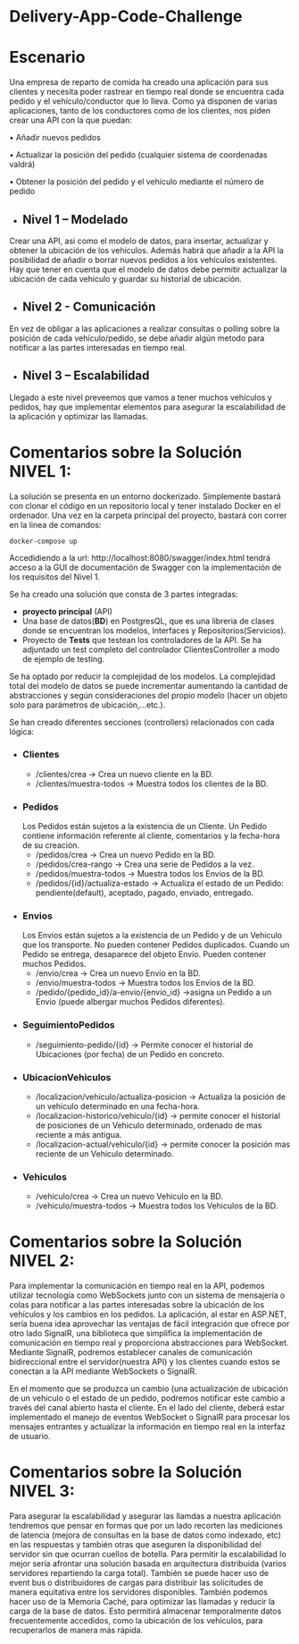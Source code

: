 # Delivery-App-Code-Challenge

# Escenario

Una empresa de reparto de comida ha creado una aplicación para sus
clientes y necesita poder rastrear en tiempo real donde se encuentra cada
pedido y el vehículo/conductor que lo lleva.
Como ya disponen de varias aplicaciones, tanto de los conductores como
de los clientes, nos piden crear una API con la que puedan:

• Añadir nuevos pedidos

• Actualizar la posición del pedido (cualquier sistema de
coordenadas valdrá)

• Obtener la posición del pedido y el vehículo mediante el número de
pedido

- ## Nivel 1 – Modelado

Crear una API, asi como el modelo de datos, para insertar, actualizar y
obtener la ubicación de los vehículos.
Además habrá que añadir a la API la posibilidad de añadir o borrar nuevos
pedidos a los vehículos existentes.
Hay que tener en cuenta que el modelo de datos debe permitir actualizar
la ubicación de cada vehículo y guardar su historial de ubicación.

- ## Nivel 2 - Comunicación

En vez de obligar a las aplicaciones a realizar consultas o polling sobre la
posición de cada vehículo/pedido, se debe añadir algún metodo para
notificar a las partes interesadas en tiempo real.

- ## Nivel 3 – Escalabilidad

Llegado a este nivel preveemos que vamos a tener muchos vehículos y
pedidos, hay que implementar elementos para asegurar la escalabilidad
de la aplicación y optimizar las llamadas.

# Comentarios sobre la Solución NIVEL 1:

La solución se presenta en un entorno dockerizado. Simplemente bastará con clonar el código en un repositorio local y tener instalado Docker en el ordenador.
Una vez en la carpeta principal del proyecto, bastará con correr en la linea de comandos:

```
docker-compose up
```

Accedidiendo a la url: http://localhost:8080/swagger/index.html tendrá acceso a la GUI de documentación de Swagger con la implementación de los requisitos del Nivel 1.

Se ha creado una solución que consta de 3 partes integradas:
- **proyecto principal** (API)
- Una base de datos(**BD**) en PostgresQL, que es una libreria de clases donde se encuentran los modelos, Interfaces y Repositorios(Servicios).
- Proyecto de **Tests** que testean los controladores de la API. Se ha adjuntado un test completo del controlador ClientesController a modo de ejemplo de testing.

Se ha optado por reducir la complejidad de los modelos.
La complejidad total del modelo de datos se puede incrementar aumentando la cantidad de abstracciones y según consideraciones del propio modelo (hacer un objeto solo para parámetros de ubicación,...etc.).

Se han creado diferentes secciones (controllers) relacionados con cada lógica:

- ### Clientes
	- /clientes/crea -> Crea un nuevo cliente en la BD.
	- /clientes/muestra-todos -> Muestra todos los clientes de la BD.
- ### Pedidos
	Los Pedidos están sujetos a la existencia de un Cliente. Un Pedido contiene información referente al cliente, comentarios y la fecha-hora de su creación.
	- /pedidos/crea -> Crea un nuevo Pedido en la BD.
	- /pedidos/crea-rango -> Crea una serie de Pedidos a la vez.
	- /pedidos/muestra-todos -> Muestra todos los Envios de la BD.
	- /pedidos/{id}/actualiza-estado -> Actualiza el estado de un Pedido: pendiente(default), aceptado, pagado, enviado, entregado.
- ### Envios
	Los Envios están sujetos a la existencia de un Pedido y de un Vehiculo que los transporte. No pueden contener Pedidos duplicados. Cuando un Pedido se entrega, desaparece del objeto Envio. Pueden contener muchos Pedidos.
	- /envio/crea -> Crea un nuevo Envio en la BD.
	- /envio/muestra-todos -> Muestra todos los Envios de la BD.
	- /pedido/{pedido_id}/a-envio/{envio_id} ->asigna un Pedido a un Envio (puede albergar muchos Pedidos diferentes).
- ### SeguimientoPedidos
	- /seguimiento-pedido/{id} -> Permite conocer el historial de Ubicaciones (por fecha) de un Pedido en concreto.
- ### UbicacionVehiculos
	- /localizacion/vehiculo/actualiza-posicion -> Actualiza la posición de un vehiculo determinado en una fecha-hora.
	- /localizacion-historico/vehiculo/{id} -> permite conocer el historial de posiciones de un Vehiculo determinado, ordenado de mas reciente a más antigua.
	- /localizacion-actual/vehiculo/{id} -> permite conocer la posición mas reciente de un Vehiculo determinado.
- ### Vehiculos
	- /vehiculo/crea -> Crea un nuevo Vehiculo en la BD.
	- /vehiculo/muestra-todos -> Muestra todos los Vehiculos de la BD.

# Comentarios sobre la Solución NIVEL 2:
Para implementar la comunicación en tiempo real en la API, podemos utilizar tecnología como WebSockets junto con un sistema de mensajería o colas para notificar a las partes interesadas sobre la ubicación de los vehículos y los cambios en los pedidos. La aplicación, al estar en ASP.NET, sería buena idea aprovechar las ventajas de fácil integración que ofrece por otro lado SignalR, una biblioteca que simplifica la implementación de comunicación en tiempo real y proporciona abstracciones para WebSocket. Mediante SignalR, podremos establecer canales de comunicación bidireccional entre el servidor(nuestra API) y los clientes cuando estos se conectan a la API mediante WebSockets o SignalR.

En el momento que se produzca un cambio (una actualización de ubicación de un vehiculo o el estado de un pedido, podremos notificar este cambio a través del canal abierto hasta el cliente. En el lado del cliente, deberá estar implementado el manejo de eventos WebSocket o SignalR para procesar los mensajes entrantes y actualizar la información en tiempo real en la interfaz de usuario.

# Comentarios sobre la Solución NIVEL 3:
Para asegurar la escalabilidad y asegurar las llamdas a nuestra aplicación tendremos que pensar en formas que por un lado recorten las mediciones de latencia (mejora de consultas en la base de datos como indexado, etc) en las respuestas y también otras que aseguren la disponibilidad del servidor sin que ocurran cuellos de botella.
Para permitir la escalabilidad lo mejor sería afrontar una solución basada en arquitectura distribuida (varios servidores repartiendo la carga total).
También se puede hacer uso de event bus o distribuidores de cargas para distribuir las solicitudes de manera equitativa entre los servidores disponibles.
También podemos hacer uso de la Memoria Caché, para optimizar las llamadas y reducir la carga de la base de datos. Esto permitirá almacenar temporalmente datos frecuentemente accedidos, como la ubicación de los vehículos, para recuperarlos de manera más rápida.
